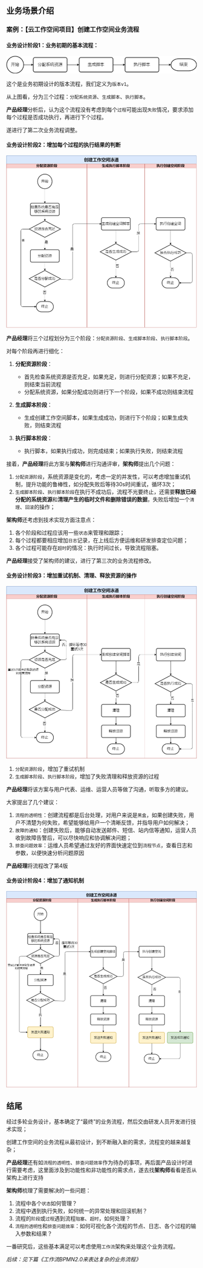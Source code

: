 ## 业务场景介绍

### 案例：【云工作空间项目】创建工作空间业务流程

#### 业务设计阶段1：业务初期的基本流程：

![业务流程图v1](./_media/业务流程图_v1.png)

这个是业务初期设计的版本流程，我们定义为`版本v1`。

从上图看，分为三个过程：`分配系统资源`、`生成脚本`、`执行脚本`。 

**产品经理**分析后，认为这个流程没有考虑到每个`过程`可能出现`失败`情况，要求添加每个过程是否成功执行，再进行下个过程。

遂进行了第二次业务流程调整。

#### 业务设计阶段2：增加每个过程的执行结果的判断

![业务流程图v2](./_media/业务流程图_v2.png ":size=800")

**产品经理**将三个过程划分为三个阶段：`分配资源阶段`、`生成脚本阶段`、`执行脚本阶段`。

对每个阶段再进行细化：

1. **分配资源阶段**：
    - 首先检查系统资源是否充足，如果充足，则进行分配资源；如果不充足，则结束当前流程
    - 分配系统资源，如果分配成功则进行下一个阶段，如果不成功则结束流程

2. **生成脚本阶段**：
    - 生成创建工作空间脚本，如果生成成功，则进行下个阶段；如果生成失败，则结束流程

2. **执行脚本阶段**：
    - 执行脚本，如果执行成功，则完成结束；如果执行失败，则结束流程

接着，**产品经理**将此方案与**架构师**进行沟通评审，**架构师**提出几个问题：

1. `分配资源阶段`，系统资源是变化的，考虑一定的并发性，可以考虑增加重试机制，提升功能的鲁棒性，如分配失败后等待30s时间重试，循环3次；
2. `生成脚本阶段`、`执行脚本阶段`在执行不成功后，流程不光要终止，还需要**释放已经分配的系统资源**和**清理产生的临时文件和删除错误的数据**，失败后增加一个`清理`、`回滚`的操作；

**架构师**还考虑到技术实现方面注意点：
1. 各个阶段和过程应该用一些`状态`来管理和跟踪；
2. 每个过程都要相应增加`日志`记录，在上线后方便运维和研发排查定位问题；
3. 各个过程可能存在`超时`的情况：执行时间过长，导致流程阻塞。

**产品经理**接受了架构师的建议，进行了第三次的业务流程修改。

#### 业务设计阶段3：增加重试机制、清理、释放资源的操作

![业务流程图v3](./_media/业务流程图_v3.png ":size=800")

1. `分配资源阶段`，增加了重试机制
2. `生成脚本阶段`、`执行脚本阶段`，增加了失败清理和释放资源的过程

**产品经理**将该方案与用户代表、运维、运营人员等做了沟通，听取多方的建议。

大家提出了几个建议：

1. `流程的透明性`：创建流程都是后台处理，对用户来说是`黑盒`，如果创建失败，用户不清楚为何失败，希望能够给用户一个清晰反馈，并指导用户如何解决；
2. `故障的通知`：创建失败后，能够自动发送邮件、短信、站内信等通知，运营人员收到故障告警后，可以尽快响应和协调解决问题；
3. `排查问题效率`：运维人员希望通过友好的界面快速定位到`流程节点`，查看日志和参数，以便快速分析问题原因

**产品经理**将流程改了第4版

#### 业务设计阶段4：增加了通知机制

![业务流程图v4](./_media/业务流程图_v4.png ":size=800")


## 结尾

经过多轮业务设计，基本确定了“最终”的业务流程，然后交由研发人员开发进行技术实现；

创建工作空间的业务流程从最初设计，到不断融入新的需求，流程变的越来越复杂；

**产品经理**还有如`流程的透明性`、`排查问题效率`作为待办的事项，再后面产品设计时进行需要考虑，这里面涉及到功能性和非功能性的需求点，遂去找**架构师**看看是否从架构上进行支持

**架构师**梳理了需要解决的一些问题：

1. 流程中各个`状态`如何管理？
2. 流程中遇到执行失败，如何统一的异常处理和回滚机制？
3. 流程的`阶段`或`过程`遇到流程`阻塞`、`超时`，如何处理？
4. `流程的透明性`和`排查问题效率`：如何可视化各个流程的节点、日志、各个过程的输入参数和结果？

一番研究后，这些基本满足可以考虑使用`工作流`架构来处理这个业务流程。

*后续：见下篇《工作流BPMN2.0来表达复杂的业务流程》*



